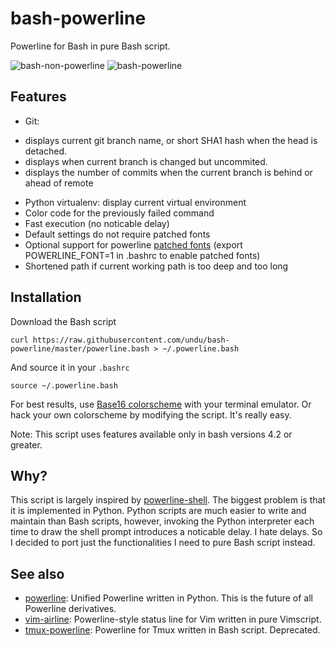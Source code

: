 # bash-powerline

Powerline for Bash in pure Bash script.

![bash-non-powerline](https://raw.githubusercontent.com/undu/bash-powerline/master/screenshots/default.png)
![bash-powerline](https://raw.githubusercontent.com/undu/bash-powerline/master/screenshots/patched.png)

## Features

* Git:
 - displays current git branch name, or short SHA1 hash when the head is detached.
 - displays when current branch is changed but uncommited.
 - displays the number of commits when the current branch is behind or ahead of remote
* Python virtualenv: display current virtual environment
* Color code for the previously failed command
* Fast execution (no noticable delay)
* Default settings do not require patched fonts
* Optional support for powerline [patched fonts](https://github.com/powerline/fonts)
  (export POWERLINE\_FONT=1 in .bashrc to enable patched fonts)
* Shortened path if current working path is too deep and too long

## Installation

Download the Bash script

    curl https://raw.githubusercontent.com/undu/bash-powerline/master/powerline.bash > ~/.powerline.bash

And source it in your `.bashrc`

    source ~/.powerline.bash

For best results, use [Base16
colorscheme](http://chriskempson.github.io/base16/) with your terminal
emulator. Or hack your own colorscheme by modifying the script. It's really
easy.

Note: This script uses features available only in bash versions 4.2 or greater.

## Why?

This script is largely inspired by
[powerline-shell](https://github.com/milkbikis/powerline-shell). The biggest
problem is that it is implemented in Python. Python scripts are much easier to
write and maintain than Bash scripts, however, invoking the Python interpreter
each time to draw the shell prompt introduces a noticable delay. I hate delays.
So I decided to port just the functionalities I need to pure Bash script instead.

## See also
* [powerline](https://github.com/Lokaltog/powerline): Unified Powerline
  written in Python. This is the future of all Powerline derivatives.
* [vim-airline](https://github.com/vim-airline/vim-airline): Powerline-style status line
  for Vim written in pure Vimscript.
* [tmux-powerline](https://github.com/erikw/tmux-powerline): Powerline for Tmux
  written in Bash script. Deprecated.
